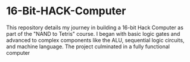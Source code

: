 # 16-Bit-HACK-Computer
This repository details my journey in building a 16-bit Hack Computer as part of the "NAND to Tetris" course. I began with basic logic gates and advanced to complex components like the ALU, sequential logic circuits, and machine language. The project culminated in a fully functional computer
